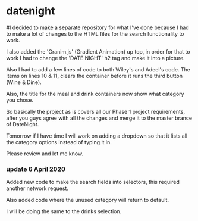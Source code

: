 # datenight

#I decided to make a separate repository for what I've done because I had to make a lot of changes to the HTML files for the search functionality to work. 

I also added the 'Granim.js' (Gradient Animation) up top, in order for that to work I had to change the 'DATE NIGHT' h2 tag and make it into a picture. 

Also I had to add a few lines of code to both Wiley's and Adeel's code. The items on lines 10 & 11, clears the container before it runs the third button (Wine & Dine). 

Also, the title for the meal and drink containers now show what category you chose. 

So basically the project as is covers all our Phase 1 project requirements, after you guys agree with all the changes and merge it to the master brance of DateNight. 

Tomorrow if I have time I will work on adding a dropdown so that it lists all the category options instead of typing it in. 

Please review and let me know. 

### update 6 April 2020

Added new code to make the search fields into selectors, this required another network request. 

Also added code where the unused category will return to default. 

I will be doing the same to the drinks selection. 



